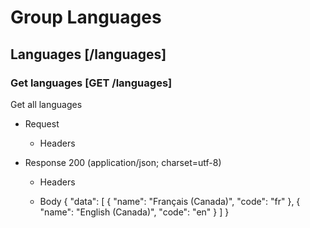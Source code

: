 # Group Languages


## Languages [/languages]


### Get languages [GET /languages]
Get all languages

+ Request
    + Headers
        <!-- include(requests/_headers.md) -->

+ Response 200 (application/json; charset=utf-8)
    + Headers
        <!-- include(responses/headers/_rate.md) -->
    
    + Body
        {
            "data": [
                {
                    "name": "Français (Canada)",
                    "code": "fr"
                },
                {
                    "name": "English (Canada)",
                    "code": "en"
                }
            ]
        }
        
<!-- include(responses/_404.md) -->

<!-- include(responses/_403.md) -->

<!-- include(responses/_400.md) -->

